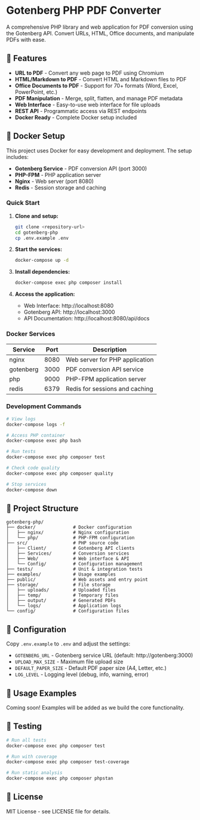 # Gotenberg PHP PDF Converter

A comprehensive PHP library and web application for PDF conversion using the Gotenberg API. Convert URLs, HTML, Office documents, and manipulate PDFs with ease.

## 🚀 Features

- **URL to PDF** - Convert any web page to PDF using Chromium
- **HTML/Markdown to PDF** - Convert HTML and Markdown files to PDF
- **Office Documents to PDF** - Support for 70+ formats (Word, Excel, PowerPoint, etc.)
- **PDF Manipulation** - Merge, split, flatten, and manage PDF metadata
- **Web Interface** - Easy-to-use web interface for file uploads
- **REST API** - Programmatic access via REST endpoints
- **Docker Ready** - Complete Docker setup included

## 🐳 Docker Setup

This project uses Docker for easy development and deployment. The setup includes:

- **Gotenberg Service** - PDF conversion API (port 3000)
- **PHP-FPM** - PHP application server
- **Nginx** - Web server (port 8080)
- **Redis** - Session storage and caching

### Quick Start

1. **Clone and setup:**
   ```bash
   git clone <repository-url>
   cd gotenberg-php
   cp .env.example .env
   ```

2. **Start the services:**
   ```bash
   docker-compose up -d
   ```

3. **Install dependencies:**
   ```bash
   docker-compose exec php composer install
   ```

4. **Access the application:**
   - Web Interface: http://localhost:8080
   - Gotenberg API: http://localhost:3000
   - API Documentation: http://localhost:8080/api/docs

### Docker Services

| Service | Port | Description |
|---------|------|-------------|
| nginx | 8080 | Web server for PHP application |
| gotenberg | 3000 | PDF conversion API service |
| php | 9000 | PHP-FPM application server |
| redis | 6379 | Redis for sessions and caching |

### Development Commands

```bash
# View logs
docker-compose logs -f

# Access PHP container
docker-compose exec php bash

# Run tests
docker-compose exec php composer test

# Check code quality
docker-compose exec php composer quality

# Stop services
docker-compose down
```

## 📁 Project Structure

```
gotenberg-php/
├── docker/              # Docker configuration
│   ├── nginx/           # Nginx configuration
│   └── php/             # PHP-FPM configuration
├── src/                 # PHP source code
│   ├── Client/          # Gotenberg API clients
│   ├── Services/        # Conversion services
│   ├── Web/             # Web interface & API
│   └── Config/          # Configuration management
├── tests/               # Unit & integration tests
├── examples/            # Usage examples
├── public/              # Web assets and entry point
├── storage/             # File storage
│   ├── uploads/         # Uploaded files
│   ├── temp/            # Temporary files
│   ├── output/          # Generated PDFs
│   └── logs/            # Application logs
└── config/              # Configuration files
```

## 🔧 Configuration

Copy `.env.example` to `.env` and adjust the settings:

- `GOTENBERG_URL` - Gotenberg service URL (default: http://gotenberg:3000)
- `UPLOAD_MAX_SIZE` - Maximum file upload size
- `DEFAULT_PAPER_SIZE` - Default PDF paper size (A4, Letter, etc.)
- `LOG_LEVEL` - Logging level (debug, info, warning, error)

## 📖 Usage Examples

Coming soon! Examples will be added as we build the core functionality.

## 🧪 Testing

```bash
# Run all tests
docker-compose exec php composer test

# Run with coverage
docker-compose exec php composer test-coverage

# Run static analysis
docker-compose exec php composer phpstan
```

## 📝 License

MIT License - see LICENSE file for details.
